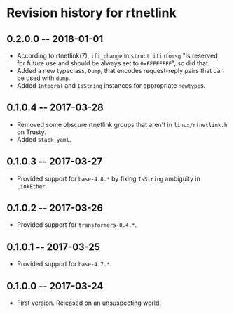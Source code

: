 # Revision history for rtnetlink

## 0.2.0.0  -- 2018-01-01

* According to rtnetlink(7), `ifi_change` in `struct ifinfomsg` "is reserved
  for future use and should be always set to `0xFFFFFFFF`", so did that.
* Added a new typeclass, `Dump`, that encodes request-reply pairs that can be
  used with `dump`.
* Added `Integral` and `IsString` instances for appropriate `newtype`s.

## 0.1.0.4  -- 2017-03-28

* Removed some obscure rtnetlink groups that aren't in `linux/rtnetlink.h` on
  Trusty.
* Added `stack.yaml`.

## 0.1.0.3  -- 2017-03-27

* Provided support for `base-4.8.*` by fixing `IsString` ambiguity in
  `LinkEther`.

## 0.1.0.2  -- 2017-03-26

* Provided support for `transformers-0.4.*`.

## 0.1.0.1  -- 2017-03-25

* Provided support for `base-4.7.*`.

## 0.1.0.0  -- 2017-03-24

* First version. Released on an unsuspecting world.
